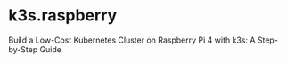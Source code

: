 # k3s.raspberry
Build a Low-Cost Kubernetes Cluster on Raspberry Pi 4 with k3s: A Step-by-Step Guide
